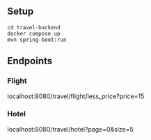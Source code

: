 ## Setup

`cd travel-backend`  
`docker compose up`  
`mvn spring-boot:run`    

## Endpoints

### Flight

localhost:8080/travel/flight/less_price?price=15  

### Hotel 

localhost:8080/travel/hotel?page=0&size=5   
